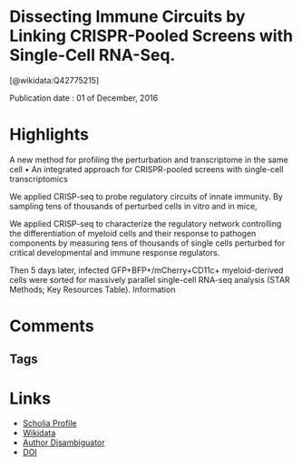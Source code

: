 
Dissecting Immune Circuits by Linking CRISPR-Pooled Screens with Single-Cell RNA-Seq.
=====================================================================================
  
  [@wikidata:Q42775215]  
  
Publication date : 01 of December, 2016  

# Highlights
A new method for profiling the perturbation and transcriptome in the same cell
•
An integrated approach for CRISPR-pooled screens with single-cell transcriptomics

We applied CRISP-seq to probe regulatory circuits of innate immunity. By sampling tens of thousands of perturbed cells in vitro and in mice, 

We applied CRISP-seq to characterize the regulatory network controlling the differentiation of myeloid cells and their response to pathogen components by measuring tens of thousands of single cells perturbed for critical developmental and immune response regulators. 

 Then 5 days later, infected GFP+BFP+/mCherry+CD11c+ myeloid-derived cells were sorted for massively parallel single-cell RNA-seq analysis (STAR Methods; Key Resources Table). Information

 
# Comments

## Tags

# Links
  
 * [Scholia Profile](https://scholia.toolforge.org/work/Q42775215)  
 * [Wikidata](https://www.wikidata.org/wiki/Q42775215)  
 * [Author Disambiguator](https://author-disambiguator.toolforge.org/work_item_oauth.php?id=Q42775215&batch_id=&match=1&author_list_id=&doit=Get+author+links+for+work)  
 * [DOI](https://doi.org/10.1016/J.CELL.2016.11.039)  

